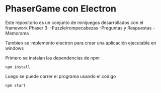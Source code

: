 # PhaserGame con Electron

Este repositorio es un conjunto de minijuegos desarrollados con el framework Phaser 3: 
-Puzzle/rompecabezas
-Preguntas y Respuestas
-Memorama

Tambien se implemento electron para crear una aplicación ejecutable en windows 

Primero se instalan las dependencias de npm
```
npm install
```

Luego se puede correr el programa usando el codigo
```
npm start
```
